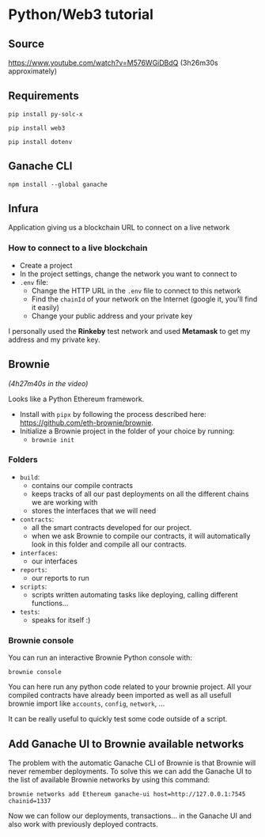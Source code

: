# Python/Web3 tutorial

## Source

https://www.youtube.com/watch?v=M576WGiDBdQ (3h26m30s approximately)

## Requirements

```
pip install py-solc-x
```

```
pip install web3
```

```
pip install dotenv
```

## Ganache CLI

```
npm install --global ganache
```

## Infura

Application giving us a blockchain URL to connect on a live network

### How to connect to a live blockchain

- Create a project
- In the project settings, change the network you want to connect to
- `.env` file:
    - Change the HTTP URL in the `.env` file to connect to this network
    - Find the `chainId` of your network on the Internet (google it, you'll find it easily)
    - Change your public address and your private key

I personally used the **Rinkeby** test network and used **Metamask** to get my address and my private key.

## Brownie

_(4h27m40s in the video)_

Looks like a Python Ethereum framework.

- Install with `pipx` by following the process described here: https://github.com/eth-brownie/brownie.
- Initialize a Brownie project in the folder of your choice by running:
    - `brownie init`

### Folders

- `build`:
    - contains our compile contracts
    - keeps tracks of all our past deployments on all the different chains we are working with
    - stores the interfaces that we will need
- `contracts`:
    - all the smart contracts developed for our project.
    - when we ask Brownie to compile our contracts, it will automatically look in this folder and compile all our
      contracts.
- `interfaces`:
    - our interfaces
- `reports`:
    - our reports to run
- `scripts`:
    - scripts written automating tasks like deploying, calling different functions...
- `tests`:
    - speaks for itself :)

### Brownie console

You can run an interactive Brownie Python console with:
```commandline
brownie console
```

You can here run any python code related to your brownie project. All your compiled contracts
have already been imported as well as all usefull brownie import like `accounts`, `config`, `network`, ...

It can be really useful to quickly test some code outside of a script.

## Add Ganache UI to Brownie available networks

The problem with the automatic Ganache CLI of Brownie is that Brownie will never remember
deployments. To solve this we can add the Ganache UI to the list of available Brownie
networks by using this command:

```commandline
brownie networks add Ethereum ganache-ui host=http://127.0.0.1:7545 chainid=1337
```

Now we can follow our deployments, transactions... in the Ganache UI and also work with 
previously deployed contracts.
